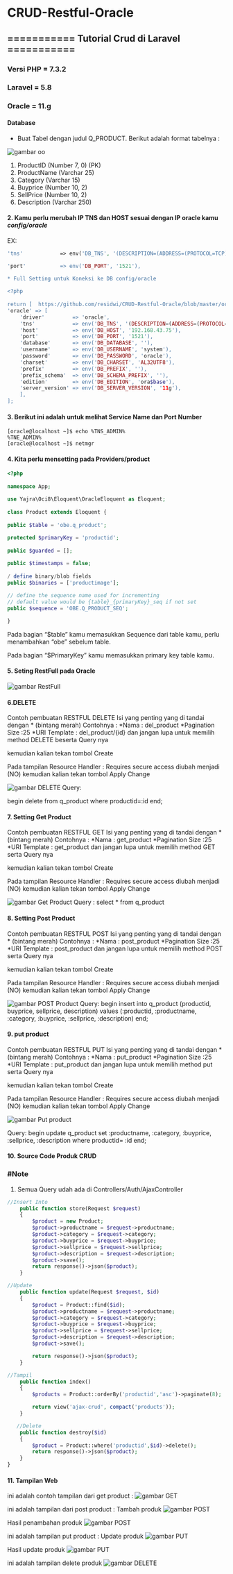# CRUD-Restful-Oracle

## =========== Tutorial Crud di Laravel ===========

### Versi PHP = 7.3.2

### Laravel = 5.8

### Oracle = 11.g

#### Database  

- Buat Tabel dengan judul Q_PRODUCT. Berikut adalah format tabelnya :  

![gambar oo](https://github.com/residwi/CRUD-Restful-Oracle/blob/master/oracle-crud/storage/db.png)
  
1) ProductID (Number 7, 0) (PK)  
2) ProductName (Varchar 25)  
3) Category (Varchar 15)  
4) Buyprice (Number 10, 2)  
5) SellPrice (Number 10, 2)  
6) Description (Varchar 250)

#### 2. Kamu perlu merubah IP TNS dan HOST sesuai dengan IP oracle kamu *config/oracle*

EX:

```php
'tns'            => env('DB_TNS', '(DESCRIPTION=(ADDRESS=(PROTOCOL=TCP)(HOST=192.168.43.75)(PORT=1521)) .  

'port'           => env('DB_PORT', '1521'),  

* Full Setting untuk Koneksi ke DB config/oracle  
  
<?php  
  
return [  https://github.com/residwi/CRUD-Restful-Oracle/blob/master/oracle-crud/storage/tambah2.png
'oracle' => [  
    'driver'         => 'oracle',
    'tns'            => env('DB_TNS', '(DESCRIPTION=(ADDRESS=(PROTOCOL=TCP)(HOST=192.168.43.75)(PORT=1521)) (CONNECT_DATA=(SERVICE_NAME=orcl)))'),  
    'host'           => env('DB_HOST', '192.168.43.75'),  
    'port'           => env('DB_PORT', '1521'),  
    'database'       => env('DB_DATABASE', ''),  
    'username'       => env('DB_USERNAME', 'system'),  
    'password'       => env('DB_PASSWORD', 'oracle'),  
    'charset'        => env('DB_CHARSET', 'AL32UTF8'),  
    'prefix'         => env('DB_PREFIX', ''),  
    'prefix_schema'  => env('DB_SCHEMA_PREFIX', ''),  
    'edition'        => env('DB_EDITION', 'ora$base'),  
    'server_version' => env('DB_SERVER_VERSION', '11g'),  
    ],  
];
```
  
#### 3. Berikut ini adalah untuk melihat Service Name dan Port Number  

```code
[oracle@localhost ~]$ echo %TNS_ADMIN%  
%TNE_ADMIN%  
[oracle@localhost ~]$ netmgr
```
  
#### 4. Kita perlu mensetting pada Providers/product

```php
<?php  
  
namespace App;

use Yajra\Oci8\Eloquent\OracleEloquent as Eloquent;
  
class Product extends Eloquent {  
  
public $table = 'obe.q_product';  
  
protected $primaryKey = 'productid';  
  
public $guarded = [];  

public $timestamps = false;  
  
/ define binary/blob fields  
public $binaries = ['productimage'];  
  
// define the sequence name used for incrementing
// default value would be {table}_{primaryKey}_seq if not set
public $sequence = 'OBE.Q_PRODUCT_SEQ';

}
```

Pada bagian “$table” kamu memasukkan Sequence dari table kamu, perlu menambahkan “obe” sebelum table.

Pada bagian “$PrimaryKey” kamu memasukkan primary key  table kamu.

#### 5. Seting RestFull pada Oracle

![gambar RestFull](https://github.com/residwi/CRUD-Restful-Oracle/blob/master/oracle-crud/storage/Screenshot%20at%202019-07-06%2016-30-34.png)

#### 6.DELETE

Contoh pembuatan RESTFUL DELETE
Isi yang penting yang di tandai dengan * (bintang merah)
Contohnya :
*Nama : del_product
*Pagination Size :25
*URI Template : del_product/{id}
dan jangan lupa untuk memilih method DELETE beserta Query nya

kemudian kalian tekan tombol Create

Pada tampilan Resource Handler :
Requires secure access diubah menjadi (NO)
kemudian kalian tekan tombol Apply Change

![gambar DELETE](https://github.com/residwi/CRUD-Restful-Oracle/blob/master/oracle-crud/storage/Screenshot%20at%202019-07-06%2016-31-39.png)
Query:

begin
delete from q_product where productid=:id
end;

#### 7. Setting Get Product

Contoh pembuatan RESTFUL GET
Isi yang penting yang di tandai dengan * (bintang merah)
Contohnya :
*Nama : get_product
*Pagination Size :25
*URI Template : get_product
dan jangan lupa untuk memilih method GET serta Query nya

kemudian kalian tekan tombol Create

Pada tampilan Resource Handler :
Requires secure access diubah menjadi (NO)
kemudian kalian tekan tombol Apply Change

![gambar Get Product](https://github.com/residwi/CRUD-Restful-Oracle/blob/master/oracle-crud/storage/get.png)
Query :
select * from q_product

#### 8. Setting Post Product

Contoh pembuatan RESTFUL POST
Isi yang penting yang di tandai dengan * (bintang merah)
Contohnya :
*Nama : post_product
*Pagination Size :25
*URI Template : post_product
dan jangan lupa untuk memilih method POST serta Query nya

kemudian kalian tekan tombol Create

Pada tampilan Resource Handler :
Requires secure access diubah menjadi (NO)
kemudian kalian tekan tombol Apply Change

![gambar POST Product](https://github.com/residwi/CRUD-Restful-Oracle/blob/master/oracle-crud/storage/POST.png)
Query:
begin
insert into q_product (productid, buyprice, sellprice, description)
values
(:productid, :productname, :category, :buyprice, :sellprice, :description)
end;

#### 9. put product

Contoh pembuatan RESTFUL PUT
Isi yang penting yang di tandai dengan * (bintang merah)
Contohnya :
*Nama : put_product
*Pagination Size :25
*URI Template : put_product
dan jangan lupa untuk memilih method put serta Query nya

kemudian kalian tekan tombol Create

Pada tampilan Resource Handler :
Requires secure access diubah menjadi (NO)
kemudian kalian tekan tombol Apply Change

![gambar Put product](https://github.com/residwi/CRUD-Restful-Oracle/blob/master/oracle-crud/storage/Screenshot%20at%202019-07-06%2016-44-14.png)

Query:
begin
update q_product set :productname, :category, :buyprice, :sellprice,  :description where productid= :id
end;

#### 10. Source Code Produk CRUD

### #Note

1. Semua Query udah ada di Controllers/Auth/AjaxController

```php
//Insert Into
    public function store(Request $request)
    {
        $product = new Product;
        $product->productname = $request->productname;
        $product->category = $request->category;
        $product->buyprice = $request->buyprice;
        $product->sellprice = $request->sellprice;
        $product->description = $request->description;
        $product->save();
        return response()->json($product);
    }

//Update
    public function update(Request $request, $id)
    {
        $product = Product::find($id);
        $product->productname = $request->productname;
        $product->category = $request->category;
        $product->buyprice = $request->buyprice;
        $product->sellprice = $request->sellprice;
        $product->description = $request->description;
        $product->save();

        return response()->json($product);
    }

//Tampil
    public function index()
    {
        $products = Product::orderBy('productid','asc')->paginate(8);

        return view('ajax-crud', compact('products'));
    }

   //Delete
    public function destroy($id)
    {
        $product = Product::where('productid',$id)->delete();
        return response()->json($product);
    }
}
```

#### 11. Tampilan Web

ini adalah contoh tampilan dari get product :
![gambar GET](https://github.com/residwi/CRUD-Restful-Oracle/blob/master/oracle-crud/storage/home.png)

ini adalah tampilan dari post product :
Tambah produk
![gambar POST](https://github.com/residwi/CRUD-Restful-Oracle/blob/master/oracle-crud/storage/tambah1.png)

Hasil penambahan produk
![gambar POST](https://github.com/residwi/CRUD-Restful-Oracle/blob/master/oracle-crud/storage/tambah2.png)

ini adalah tampilan put product :
Update produk
![gambar PUT](https://github.com/residwi/CRUD-Restful-Oracle/blob/master/oracle-crud/storage/edit1.png)

Hasil update produk
![gambar PUT](https://github.com/residwi/CRUD-Restful-Oracle/blob/master/oracle-crud/storage/edit2.png)

ini adalah tampilan delete produk
![gambar DELETE](https://github.com/residwi/CRUD-Restful-Oracle/blob/master/oracle-crud/storage/hapus.png)
